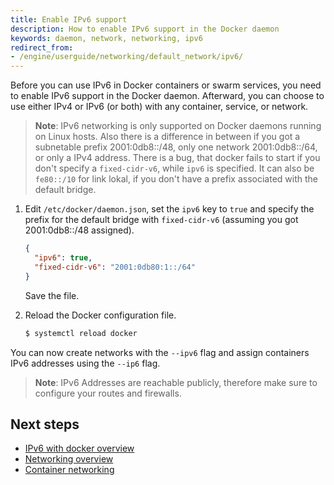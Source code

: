 ```yaml
---
title: Enable IPv6 support
description: How to enable IPv6 support in the Docker daemon
keywords: daemon, network, networking, ipv6
redirect_from:
- /engine/userguide/networking/default_network/ipv6/
---
```


Before you can use IPv6 in Docker containers or swarm services, you need to
enable IPv6 support in the Docker daemon. Afterward, you can choose to use
either IPv4 or IPv6 (or both) with any container, service, or network.

> **Note**: IPv6 networking is only supported on Docker daemons running on Linux
> hosts.
> Also there is a difference in between if you got
> a subnetable prefix 2001:0db8::/48,
> only one network 2001:0db8::/64,
> or only a IPv4 address.
> There is a bug, that docker fails to start if you don't specify a `fixed-cidr-v6`,
> while `ipv6` is specified. It can also be `fe80::/10` for link lokal, if you don't
> have a prefix associated with the default bridge.

1.  Edit `/etc/docker/daemon.json`, set the `ipv6` key to `true` and specify the prefix for the default bridge with `fixed-cidr-v6` (assuming you got 2001:0db8::/48 assigned).

    ```json
    {
      "ipv6": true,
      "fixed-cidr-v6": "2001:0db80:1::/64"
    }
    ```

    Save the file.

2.  Reload the Docker configuration file.

    ```bash
    $ systemctl reload docker
    ```

You can now create networks with the `--ipv6` flag and assign containers IPv6
addresses using the `--ip6` flag.

> **Note**: IPv6 Addresses are reachable publicly, therefore make sure to configure your routes and firewalls.

## Next steps

- [IPv6 with docker overview](/network/ipv6.md)
- [Networking overview](/network/index.md)
- [Container networking](/config/containers/container-networking.md)

